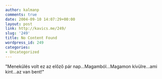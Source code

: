 ```yaml
---
author: kalmanp
comments: true
date: 2004-09-10 14:07:29+00:00
layout: post
link: http://kavics.me/249/
slug: '249'
title: No Content Found
wordpress_id: 249
categories:
- Uncategorized
---
```


"Menekülés volt ez az előző pár nap...Magamból...Magamon kívülre...ami kint...az van bent!"
